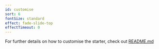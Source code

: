 ```yaml
---
id: customise
sort: 6
fontSize: standard
effect: fade-slide-top
effectTimeout: 0
---
```


For further details on how to customise the starter, check out [README.md](https://github.com/awesome1888/gatsby-starter-grayscale-promo/blob/master/README.md)
